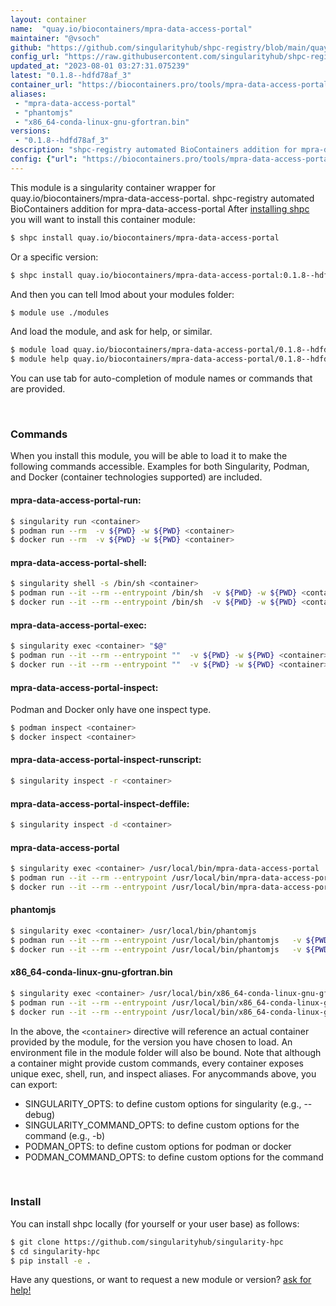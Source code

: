 ```yaml
---
layout: container
name:  "quay.io/biocontainers/mpra-data-access-portal"
maintainer: "@vsoch"
github: "https://github.com/singularityhub/shpc-registry/blob/main/quay.io/biocontainers/mpra-data-access-portal/container.yaml"
config_url: "https://raw.githubusercontent.com/singularityhub/shpc-registry/main/quay.io/biocontainers/mpra-data-access-portal/container.yaml"
updated_at: "2023-08-01 03:27:31.075239"
latest: "0.1.8--hdfd78af_3"
container_url: "https://biocontainers.pro/tools/mpra-data-access-portal"
aliases:
 - "mpra-data-access-portal"
 - "phantomjs"
 - "x86_64-conda-linux-gnu-gfortran.bin"
versions:
 - "0.1.8--hdfd78af_3"
description: "shpc-registry automated BioContainers addition for mpra-data-access-portal"
config: {"url": "https://biocontainers.pro/tools/mpra-data-access-portal", "maintainer": "@vsoch", "description": "shpc-registry automated BioContainers addition for mpra-data-access-portal", "latest": {"0.1.8--hdfd78af_3": "sha256:9ede44226d22207714469b96ea96bb0ef2b87f73d3a228579d0f5abbc2c256d7"}, "tags": {"0.1.8--hdfd78af_3": "sha256:9ede44226d22207714469b96ea96bb0ef2b87f73d3a228579d0f5abbc2c256d7"}, "docker": "quay.io/biocontainers/mpra-data-access-portal", "aliases": {"mpra-data-access-portal": "/usr/local/bin/mpra-data-access-portal", "phantomjs": "/usr/local/bin/phantomjs", "x86_64-conda-linux-gnu-gfortran.bin": "/usr/local/bin/x86_64-conda-linux-gnu-gfortran.bin"}}
---
```


This module is a singularity container wrapper for quay.io/biocontainers/mpra-data-access-portal.
shpc-registry automated BioContainers addition for mpra-data-access-portal
After [installing shpc](#install) you will want to install this container module:


```bash
$ shpc install quay.io/biocontainers/mpra-data-access-portal
```

Or a specific version:

```bash
$ shpc install quay.io/biocontainers/mpra-data-access-portal:0.1.8--hdfd78af_3
```

And then you can tell lmod about your modules folder:

```bash
$ module use ./modules
```

And load the module, and ask for help, or similar.

```bash
$ module load quay.io/biocontainers/mpra-data-access-portal/0.1.8--hdfd78af_3
$ module help quay.io/biocontainers/mpra-data-access-portal/0.1.8--hdfd78af_3
```

You can use tab for auto-completion of module names or commands that are provided.

<br>

### Commands

When you install this module, you will be able to load it to make the following commands accessible.
Examples for both Singularity, Podman, and Docker (container technologies supported) are included.

#### mpra-data-access-portal-run:

```bash
$ singularity run <container>
$ podman run --rm  -v ${PWD} -w ${PWD} <container>
$ docker run --rm  -v ${PWD} -w ${PWD} <container>
```

#### mpra-data-access-portal-shell:

```bash
$ singularity shell -s /bin/sh <container>
$ podman run --it --rm --entrypoint /bin/sh  -v ${PWD} -w ${PWD} <container>
$ docker run --it --rm --entrypoint /bin/sh  -v ${PWD} -w ${PWD} <container>
```

#### mpra-data-access-portal-exec:

```bash
$ singularity exec <container> "$@"
$ podman run --it --rm --entrypoint ""  -v ${PWD} -w ${PWD} <container> "$@"
$ docker run --it --rm --entrypoint ""  -v ${PWD} -w ${PWD} <container> "$@"
```

#### mpra-data-access-portal-inspect:

Podman and Docker only have one inspect type.

```bash
$ podman inspect <container>
$ docker inspect <container>
```

#### mpra-data-access-portal-inspect-runscript:

```bash
$ singularity inspect -r <container>
```

#### mpra-data-access-portal-inspect-deffile:

```bash
$ singularity inspect -d <container>
```


#### mpra-data-access-portal

```bash
$ singularity exec <container> /usr/local/bin/mpra-data-access-portal
$ podman run --it --rm --entrypoint /usr/local/bin/mpra-data-access-portal   -v ${PWD} -w ${PWD} <container> -c " $@"
$ docker run --it --rm --entrypoint /usr/local/bin/mpra-data-access-portal   -v ${PWD} -w ${PWD} <container> -c " $@"
```


#### phantomjs

```bash
$ singularity exec <container> /usr/local/bin/phantomjs
$ podman run --it --rm --entrypoint /usr/local/bin/phantomjs   -v ${PWD} -w ${PWD} <container> -c " $@"
$ docker run --it --rm --entrypoint /usr/local/bin/phantomjs   -v ${PWD} -w ${PWD} <container> -c " $@"
```


#### x86_64-conda-linux-gnu-gfortran.bin

```bash
$ singularity exec <container> /usr/local/bin/x86_64-conda-linux-gnu-gfortran.bin
$ podman run --it --rm --entrypoint /usr/local/bin/x86_64-conda-linux-gnu-gfortran.bin   -v ${PWD} -w ${PWD} <container> -c " $@"
$ docker run --it --rm --entrypoint /usr/local/bin/x86_64-conda-linux-gnu-gfortran.bin   -v ${PWD} -w ${PWD} <container> -c " $@"
```



In the above, the `<container>` directive will reference an actual container provided
by the module, for the version you have chosen to load. An environment file in the
module folder will also be bound. Note that although a container
might provide custom commands, every container exposes unique exec, shell, run, and
inspect aliases. For anycommands above, you can export:

 - SINGULARITY_OPTS: to define custom options for singularity (e.g., --debug)
 - SINGULARITY_COMMAND_OPTS: to define custom options for the command (e.g., -b)
 - PODMAN_OPTS: to define custom options for podman or docker
 - PODMAN_COMMAND_OPTS: to define custom options for the command

<br>

### Install

You can install shpc locally (for yourself or your user base) as follows:

```bash
$ git clone https://github.com/singularityhub/singularity-hpc
$ cd singularity-hpc
$ pip install -e .
```

Have any questions, or want to request a new module or version? [ask for help!](https://github.com/singularityhub/singularity-hpc/issues)